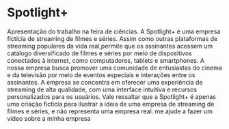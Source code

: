 # Spotlight+
Apresentação do trabalho na feira de ciências.
A Spotlight+ é uma empresa fictícia de streaming de filmes e séries. Assim como outras plataformas de streaming populares da vida real,permite que os assinantes acessem um catálogo diversificado de filmes e séries por meio de dispositivos conectados à internet, como computadores, tablets e smartphones. A nossa empresa busca promover uma comunidade de entusiastas do cinema e da televisão por meio de eventos especiais e interações entre os assinantes. A empresa se concentra em oferecer uma experiência de streaming de alta qualidade, com uma interface intuitiva e recursos personalizados para os usuários. Vale ressaltar que a Spotlight+ é apenas uma criação fictícia para ilustrar a ideia de uma empresa de streaming de filmes e séries, e não representa uma empresa real. me ajude a fazer um video sobre a minha empresa
